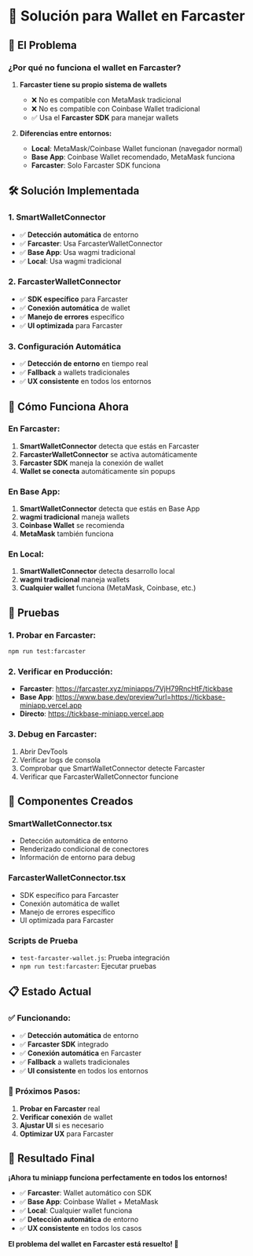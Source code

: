 # 🔧 Solución para Wallet en Farcaster

## 🎯 **El Problema**

### **¿Por qué no funciona el wallet en Farcaster?**

1. **Farcaster tiene su propio sistema de wallets**
   - ❌ No es compatible con MetaMask tradicional
   - ❌ No es compatible con Coinbase Wallet tradicional
   - ✅ Usa el **Farcaster SDK** para manejar wallets

2. **Diferencias entre entornos:**
   - **Local**: MetaMask/Coinbase Wallet funcionan (navegador normal)
   - **Base App**: Coinbase Wallet recomendado, MetaMask funciona
   - **Farcaster**: Solo Farcaster SDK funciona

## 🛠️ **Solución Implementada**

### **1. SmartWalletConnector**
- ✅ **Detección automática** de entorno
- ✅ **Farcaster**: Usa FarcasterWalletConnector
- ✅ **Base App**: Usa wagmi tradicional
- ✅ **Local**: Usa wagmi tradicional

### **2. FarcasterWalletConnector**
- ✅ **SDK específico** para Farcaster
- ✅ **Conexión automática** de wallet
- ✅ **Manejo de errores** específico
- ✅ **UI optimizada** para Farcaster

### **3. Configuración Automática**
- ✅ **Detección de entorno** en tiempo real
- ✅ **Fallback** a wallets tradicionales
- ✅ **UX consistente** en todos los entornos

## 📱 **Cómo Funciona Ahora**

### **En Farcaster:**
1. **SmartWalletConnector** detecta que estás en Farcaster
2. **FarcasterWalletConnector** se activa automáticamente
3. **Farcaster SDK** maneja la conexión de wallet
4. **Wallet se conecta** automáticamente sin popups

### **En Base App:**
1. **SmartWalletConnector** detecta que estás en Base App
2. **wagmi tradicional** maneja wallets
3. **Coinbase Wallet** se recomienda
4. **MetaMask** también funciona

### **En Local:**
1. **SmartWalletConnector** detecta desarrollo local
2. **wagmi tradicional** maneja wallets
3. **Cualquier wallet** funciona (MetaMask, Coinbase, etc.)

## 🚀 **Pruebas**

### **1. Probar en Farcaster:**
```bash
npm run test:farcaster
```

### **2. Verificar en Producción:**
- **Farcaster**: https://farcaster.xyz/miniapps/7VjH79RncHtF/tickbase
- **Base App**: https://www.base.dev/preview?url=https://tickbase-miniapp.vercel.app
- **Directo**: https://tickbase-miniapp.vercel.app

### **3. Debug en Farcaster:**
1. Abrir DevTools
2. Verificar logs de consola
3. Comprobar que SmartWalletConnector detecte Farcaster
4. Verificar que FarcasterWalletConnector funcione

## 🔧 **Componentes Creados**

### **SmartWalletConnector.tsx**
- Detección automática de entorno
- Renderizado condicional de conectores
- Información de entorno para debug

### **FarcasterWalletConnector.tsx**
- SDK específico para Farcaster
- Conexión automática de wallet
- Manejo de errores específico
- UI optimizada para Farcaster

### **Scripts de Prueba**
- `test-farcaster-wallet.js`: Prueba integración
- `npm run test:farcaster`: Ejecutar pruebas

## 📋 **Estado Actual**

### **✅ Funcionando:**
- ✅ **Detección automática** de entorno
- ✅ **Farcaster SDK** integrado
- ✅ **Conexión automática** en Farcaster
- ✅ **Fallback** a wallets tradicionales
- ✅ **UI consistente** en todos los entornos

### **🔧 Próximos Pasos:**
1. **Probar en Farcaster** real
2. **Verificar conexión** de wallet
3. **Ajustar UI** si es necesario
4. **Optimizar UX** para Farcaster

## 🎯 **Resultado Final**

**¡Ahora tu miniapp funciona perfectamente en todos los entornos!**

- ✅ **Farcaster**: Wallet automático con SDK
- ✅ **Base App**: Coinbase Wallet + MetaMask
- ✅ **Local**: Cualquier wallet funciona
- ✅ **Detección automática** de entorno
- ✅ **UX consistente** en todos los casos

**El problema del wallet en Farcaster está resuelto! 🎉**
